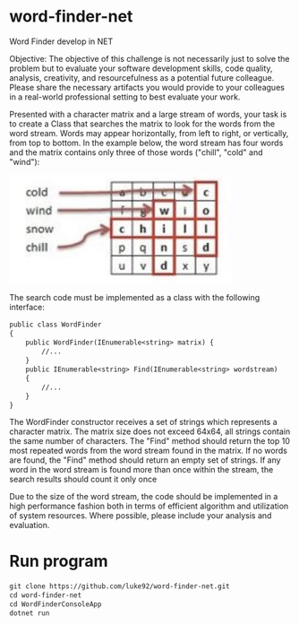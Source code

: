# word-finder-net
Word Finder develop in NET

Objective: The objective of this challenge is not necessarily just to solve the problem but to evaluate your software development skills, code quality, analysis, creativity, and resourcefulness as a potential future colleague. Please share the necessary artifacts you would provide to your colleagues in a real-world professional setting to best evaluate your work.

Presented with a character matrix and a large stream of words, your task is to create a Class that searches the matrix to look for the words from the word stream. Words may appear horizontally, from left to right, or vertically, from top to bottom. In the example below, the word
stream has four words and the matrix contains only three of those words ("chill", "cold" and "wind"):

![Example Matrix](image.png)

The search code must be implemented as a class with the following interface:
```
public class WordFinder
{
    public WordFinder(IEnumerable<string> matrix) {
        //...
    }
    public IEnumerable<string> Find(IEnumerable<string> wordstream)
    { 
        //...
    }
}
```

The WordFinder constructor receives a set of strings which represents a character matrix. The matrix size does not exceed 64x64, all strings contain the same number of characters. The "Find" method should return the top 10 most repeated words from the word stream found in the matrix. If no words are found, the "Find" method should return an empty set of strings. If any word in the word stream is found more than once within the stream, the search results should count it only once

Due to the size of the word stream, the code should be implemented in a high performance fashion both in terms of efficient algorithm and utilization of system resources. Where possible, please include your analysis and evaluation.

# Run program
```
git clone https://github.com/luke92/word-finder-net.git
cd word-finder-net
cd WordFinderConsoleApp
dotnet run
```